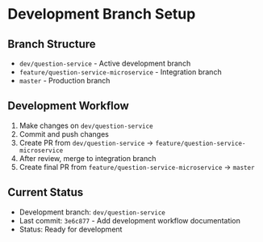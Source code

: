 # Development Branch Setup

## Branch Structure
- `dev/question-service` - Active development branch
- `feature/question-service-microservice` - Integration branch
- `master` - Production branch

## Development Workflow
1. Make changes on `dev/question-service`
2. Commit and push changes
3. Create PR from `dev/question-service` → `feature/question-service-microservice`
4. After review, merge to integration branch
5. Create final PR from `feature/question-service-microservice` → `master`

## Current Status
- Development branch: `dev/question-service`
- Last commit: `3e6c877` - Add development workflow documentation
- Status: Ready for development